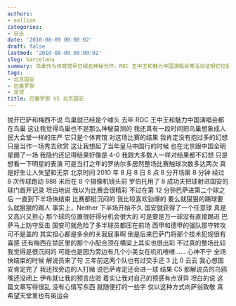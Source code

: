 ```yaml
---
authors:
- eallion
categories:
- 日志
date: '2010-08-09 00:00:02'
draft: false
lastmod: '2010-08-09 00:00:02'
slug: barcelona
summary: 鸟巢作为体育馆早已褪去神秘光环，ROC 王中王和魅力中国演唱会等活动证明它仅是普通场馆。回顾 2010 年巴萨与国安的友谊赛，虽以 8 的玄学开场，但比赛过程沉闷，明星表现乏善可陈，仅梅西的横梁射门和门将技术犯规稍显亮点。观众对结果无幻想，只期待表演，却连罗纳尔多当年也仅触球两次。最终伊布补时进球印证了预感，但整场体验因心神不宁和琐碎干扰大打折扣。
tags:
- 北京国安
- 巴塞罗那
- 足球
title: 巴塞罗那 VS 北京国安
---
```

抛开巴萨和梅西不说
鸟巢就已经是个噱头
去年 ROC 王中王和魅力中国演唱会都在鸟巢
这让我觉得鸟巢也不是那么神秘莫测的
我还真有一段时间把鸟巢想象成人民大会堂一样的庄严
它只是个体育馆
对这场比赛的结果
我肯定没有抱过多的幻想
只是当作一场秀去欣赏
这让我想起了当年皇马中国行的时候
也在北京跟中国全明星踢了一场
我隐约还记得结果好像是 4-0
我跟大多数人一样对结果都不幻想
只是想看一下明星的表演
可是当打之年的罗纳尔多居然整场比赛触球次数多达两次
真是好生让人失望和无奈
北京时间 2010 年 8 月 8 日 8 点 8 分开场第 8 分钟
经过 8 次传球跑动 888 米后在 8 个摄像机镜头前
罗伯托用了 8 成功夫把球射进国安的球门首开记录
坦白地说
我以为比赛会很精彩
不过在第 12 分钟巴萨进第二个球之后
一直到下半场快结束
比赛都挺沉闷的
我比较喜欢劲爆的
要么就狠狠的踢球要么就狠狠的踢人
事实上，Neither
下半场开始不久
国安就获得了一个任意球
真是又高兴又担心
那个球的位置很好得分机会很大的
可是要是万一球没有直接踢进
巴萨马上防守反击
国安可就危险了多半球员都压在前场
西甲和德甲的强队那守转攻可不是盖的
其实担心都是多余的关我屁事啊
倒是后来巴萨门将那个技术犯规很有喜感
还有梅西在禁区里的那个小配合顶在横梁上其实也很出彩
不过真的整场比较我觉得是很沉闷的
可能也是因为旁边有几个小美女在叽叽喳喳……
心神不宁
全场快结束的时候
解说员来了句
三年前这两个队也有过交手还 3 比 0 云云
我心想国安肯定完了
我还找旁边的人打赌
说巴萨肯定还会进一球
结果 C5 那解说员的乌鸦嘴还没闭上
伊布就让我的预言应验
着实让我对自己的预感有点讶异
坦白的说
这篇文章写得很乱
没有心情写东西
就随便打的一些字
仅以这种方式向萨翁致敬
真希望天堂里也有奥运会